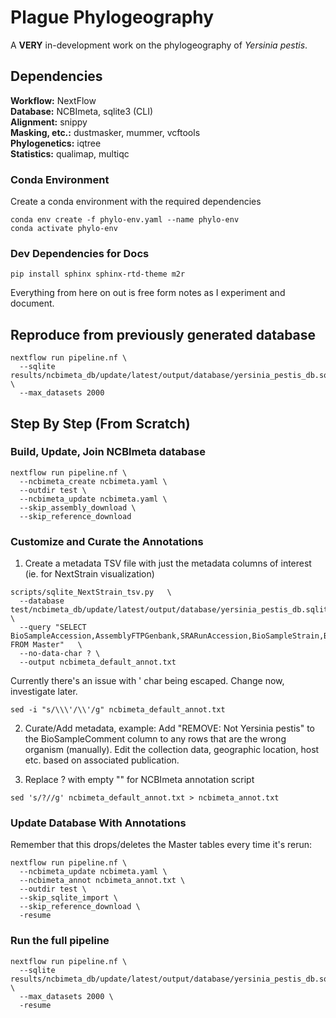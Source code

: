 # Plague Phylogeography
A **VERY** in-development work on the phylogeography of *Yersinia pestis*.

## Dependencies
**Workflow:** NextFlow  
**Database:** NCBImeta, sqlite3 (CLI)  
**Alignment:** snippy  
**Masking, etc.:** dustmasker, mummer, vcftools   
**Phylogenetics:** iqtree  
**Statistics:** qualimap, multiqc

### Conda Environment
Create a conda environment with the required dependencies  
```
conda env create -f phylo-env.yaml --name phylo-env
conda activate phylo-env
```

### Dev Dependencies for Docs
```
pip install sphinx sphinx-rtd-theme m2r
```

Everything from here on out is free form notes as I experiment and document.

## Reproduce from previously generated database
```
nextflow run pipeline.nf \
  --sqlite results/ncbimeta_db/update/latest/output/database/yersinia_pestis_db.sqlite \
  --max_datasets 2000
```

## Step By Step (From Scratch)

### Build, Update, Join NCBImeta database

```
nextflow run pipeline.nf \
  --ncbimeta_create ncbimeta.yaml \
  --outdir test \
  --ncbimeta_update ncbimeta.yaml \
  --skip_assembly_download \
  --skip_reference_download
```

### Customize and Curate the Annotations
1. Create a metadata TSV file with just the metadata columns of interest (ie. for NextStrain visualization)
```
scripts/sqlite_NextStrain_tsv.py   \
  --database test/ncbimeta_db/update/latest/output/database/yersinia_pestis_db.sqlite   \
  --query "SELECT BioSampleAccession,AssemblyFTPGenbank,SRARunAccession,BioSampleStrain,BioSampleCollectionDate,BioSampleHost,BioSampleGeographicLocation,BioSampleBiovar,PubmedArticleTitle,PubmedAuthorsLastName,AssemblyContigCount,AssemblyTotalLength,NucleotideGenes,NucleotideGenesTotal,NucleotidePseudoGenes,NucleotidePseudoGenesTotal,NucleotiderRNAs,AssemblySubmissionDate,SRARunPublishDate,BioSampleComment FROM Master"   \
  --no-data-char ? \
  --output ncbimeta_default_annot.txt
```
Currently there's an issue with ' char being escaped. Change now, investigate later.
```
sed -i "s/\\\'/\\'/g" ncbimeta_default_annot.txt
```

2. Curate/Add metadata, example:
Add "REMOVE: Not Yersinia pestis" to the BioSampleComment column to any rows that are the wrong organism (manually).
Edit the collection data, geographic location, host etc. based on associated publication.

3. Replace ? with empty "" for NCBImeta annotation script
```
sed 's/?//g' ncbimeta_default_annot.txt > ncbimeta_annot.txt
```

### Update Database With Annotations
Remember that this drops/deletes the Master tables every time it's rerun:
```
nextflow run pipeline.nf \
  --ncbimeta_update ncbimeta.yaml \
  --ncbimeta_annot ncbimeta_annot.txt \
  --outdir test \
  --skip_sqlite_import \
  --skip_reference_download \
  -resume
```

### Run the full pipeline
```
nextflow run pipeline.nf \
  --sqlite results/ncbimeta_db/update/latest/output/database/yersinia_pestis_db.sqlite \
  --max_datasets 2000 \
  -resume
```
